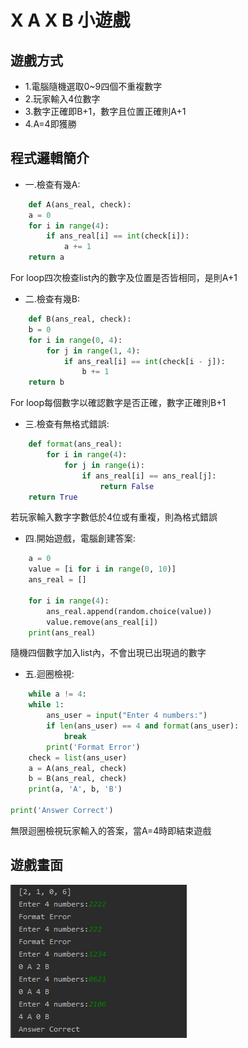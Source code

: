 # X A X B 小遊戲
## 遊戲方式
* 1.電腦隨機選取0~9四個不重複數字
* 2.玩家輸入4位數字
* 3.數字正確即B+1，數字且位置正確則A+1
* 4.A=4即獲勝

## 程式邏輯簡介

* 一.檢查有幾A:
```python
    def A(ans_real, check):
    a = 0
    for i in range(4):
        if ans_real[i] == int(check[i]):
            a += 1
    return a
```

For loop四次檢查list內的數字及位置是否皆相同，是則A+1

* 二.檢查有幾B:
```python
    def B(ans_real, check):
    b = 0
    for i in range(0, 4):
        for j in range(1, 4):
            if ans_real[i] == int(check[i - j]):
                b += 1
    return b    
```
For loop每個數字以確認數字是否正確，數字正確則B+1

* 三.檢查有無格式錯誤:
```python
    def format(ans_real):
        for i in range(4):
            for j in range(i):
                if ans_real[i] == ans_real[j]:
                    return False
    return True 
```
若玩家輸入數字字數低於4位或有重複，則為格式錯誤

* 四.開始遊戲，電腦創建答案:
```python
    a = 0
    value = [i for i in range(0, 10)]
    ans_real = []

    for i in range(4):
        ans_real.append(random.choice(value))
        value.remove(ans_real[i])
    print(ans_real)
```
隨機四個數字加入list內，不會出現已出現過的數字

* 五.迴圈檢視:
```python
    while a != 4:
    while 1:
        ans_user = input("Enter 4 numbers:")
        if len(ans_user) == 4 and format(ans_user):
            break
        print('Format Error')
    check = list(ans_user)
    a = A(ans_real, check)
    b = B(ans_real, check)
    print(a, 'A', b, 'B')

print('Answer Correct')
```
無限迴圈檢視玩家輸入的答案，當A=4時即結束遊戲

## 遊戲畫面

![GITHUB](prcatice.png)
